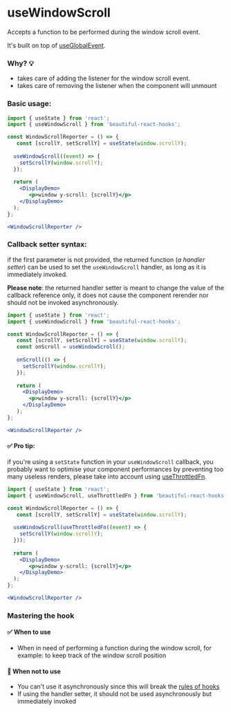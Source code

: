 # useWindowScroll

Accepts a function to be performed during the window scroll event.

It's built on top of [useGlobalEvent](./useGlobalEvent.md).

### Why? 💡

- takes care of adding the listener for the window scroll event.
- takes care of removing the listener when the component will unmount

### Basic usage:

```jsx harmony
import { useState } from 'react';
import { useWindowScroll } from 'beautiful-react-hooks'; 

const WindowScrollReporter = () => {
   const [scrollY, setScrollY] = useState(window.scrollY);
  
  useWindowScroll((event) => {
    setScrollY(window.scrollY);
  });
  
  return (
    <DisplayDemo>
       <p>window y-scroll: {scrollY}</p>
    </DisplayDemo>
  );
};

<WindowScrollReporter />
```

### Callback setter syntax:

if the first parameter is not provided, the returned function (*a handler setter*) can be used to 
set the `useWindowScroll` handler, as long as it is immediately invoked.

**Please note**: the returned handler setter is meant to change the value of the callback reference only, it does not 
cause the component rerender nor should not be invoked asynchronously.

```jsx harmony
import { useState } from 'react'; 
import { useWindowScroll } from 'beautiful-react-hooks'; 

const WindowScrollReporter = () => {
   const [scrollY, setScrollY] = useState(window.scrollY);
   const onScroll = useWindowScroll(); 
   
   onScroll(() => {
     setScrollY(window.scrollY);
   });
      
   return (
     <DisplayDemo>
       <p>window y-scroll: {scrollY}</p>
     </DisplayDemo>
   );
};

<WindowScrollReporter />
```

#### ✅ Pro tip:

if you're using a `setState` function in your `useWindowScroll` callback, you probably want to optimise your component 
performances by preventing too many useless renders, please take into account using
[useThrottledFn](useThrottledFn.md).

```jsx harmony
import { useState } from 'react';
import { useWindowScroll, useThrottledFn } from 'beautiful-react-hooks'; 

const WindowScrollReporter = () => {
   const [scrollY, setScrollY] = useState(window.scrollY);
  
  useWindowScroll(useThrottledFn((event) => {
    setScrollY(window.scrollY);
  }));
  
  return (
    <DisplayDemo>
       <p>window y-scroll: {scrollY}</p>
    </DisplayDemo>
  );
};

<WindowScrollReporter />
```

### Mastering the hook

#### ✅ When to use
 
- When in need of performing a function during the window scroll, for example: to keep track of the window scroll position

#### 🛑 When not to use

- You can't use it asynchronously since this will break the [rules of hooks](https://reactjs.org/docs/hooks-rules.html)
- If using the handler setter, it should not be used asynchronously but immediately invoked
